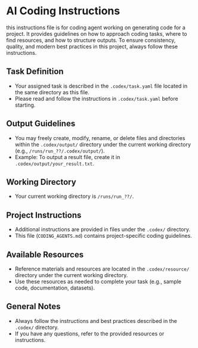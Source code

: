 # AI Coding Instructions

this instructions file is for coding agent working on generating code for a project. It provides guidelines on how to approach coding tasks, where to find resources, and how to structure outputs.
To ensure consistency, quality, and modern best practices in this project, always follow these instructions.

## Task Definition
- Your assigned task is described in the `.codex/task.yaml` file located in the same directory as this file.
- Please read and follow the instructions in `.codex/task.yaml` before starting.

## Output Guidelines
- You may freely create, modify, rename, or delete files and directories within the `.codex/output/` directory under the current working directory (e.g., `/runs/run_??/.codex/output/`).
- Example: To output a result file, create it in `.codex/output/your_result.txt`.

## Working Directory
- Your current working directory is `/runs/run_??/`.

## Project Instructions
- Additional instructions are provided in files under the `.codex/` directory.
- This file (`CODING_AGENTS.md`) contains project-specific coding guidelines.

## Available Resources
- Reference materials and resources are located in the `.codex/resource/` directory under the current working directory.
- Use these resources as needed to complete your task (e.g., sample code, documentation, datasets).

## General Notes
- Always follow the instructions and best practices described in the `.codex/` directory.
- If you have any questions, refer to the provided resources or instructions.
